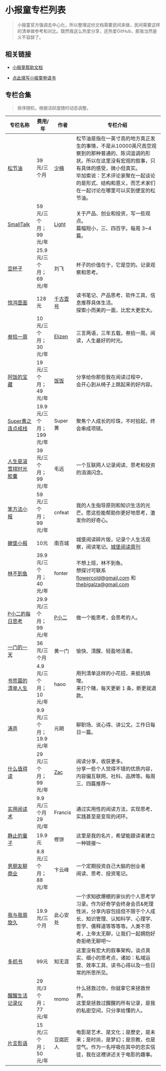 # 小报童专栏列表

> 小报童官方强调去中心化，所以整理这份文档需要民间来做，民间需要这样的清单做参考和对比。既然我这么热爱分享，还热爱GitHub，那我当然是义不容辞了。

## 相关链接

- [小报童帮助文档](https://help.xiaobot.net/)

- [点此填写小报童申请书](https://jinshuju.net/f/x0BtWK)

  

## 专栏合集

> 排序随机，根据活跃度随时动态调整。

| 专栏名称                                              | 费用/年                       | 作者                                                         | 专栏介绍                                                     |
| ----------------------------------------------------- | ----------------------------- | ------------------------------------------------------------ | ------------------------------------------------------------ |
| [松节油](https://xiaobot.net/p/melow)                 | 39元/三个月                   | [少楠](https://index.pmthinking.com/a601a12335044f349a22caf57f274c27) | 松节油是指在一英寸高的地方真正发生的事情，不是从10000英尺高空观察到的那种普通的、陈词滥调的形状。所以在这里没有宏观的叙事，只有具体的感受，微小但真实。<br />毕加索说：艺术评论家聚在一起谈论的是形式、结构和意义，而艺术家们在一起讨论在哪里可以买到便宜的松节油。 |
| [SmallTalk](https://xiaobot.net/p/smalltalk)          | 59元/三个月；<br />99元/年    | [Light](http://lightory.notion.site/)                        | 关于产品、创业和投资，写一些观点。<br/>篇幅短小，三、四百字。每周 3~4 篇。 |
| [空杯子](https://xiaobot.net/p/emptycup)              | 25.9元/三个月；<br />69元/年  | 刘飞                                                         | 杯子的价值在于，它是空的。记录观察和思考。                   |
| [惊鸿壹面](https://xiaobot.net/p/qianguyihao)         | 128元                         | [千古壹号](qianguyihao.com/about)                            | 读书笔记、产品思考、软件工具、信息推荐具体生活。<br />探索小而美的一面，比宏大更宏大。 |
| [叁拾一周](https://xiaobot.net/p/elizenread)          | 10元/三个月；<br />30元/年    | [Elizen](https://elizen.me/)                                 | 三言两语，三年五载，叁拾一周。阅读，人生最好的时光。         |
| [阿饭的宝藏](https://xiaobot.net/p/afanfan)           | 19元/三个月；<br />49元/年    | [饭饭](https://mp.weixin.qq.com/s/yUdtgXF_AHpxebBrPte9pg)    | 分享给你那些我在阅读过程中，<br/>会开心到从椅子上跳起来的好内容。 |
| [Super黄之连点成线](https://xiaobot.net/p/superhuang) | 19.9元/三个月；<br />199元/年 | Super黄                                                      | 聚焦个人成长的珍珠，不时拾起，终会串成项链。                 |
| [人生是滚雪球时光胶囊](https://xiaobot.net/p/maoyuan) | 39元/三个月；<br />99元/年    | 毛远                                                         | 一个互联网人记录阅读、思考和投资的涓滴闪念。                 |
| [笨方法小报](https://xiaobot.net/p/hardwaylab)        | 59元/三个月；<br />99元/年    | cnfeat                                                       | 我的人生指导原则和知识生活的光芒。愿这些能帮助你更好地思考，激发你的好奇心。 |
| [蝉堡小报](https://xiaobot.net/p/cbyd)                | 10元                          | 南百城                                                       | 城堡阅读碎片版，记录个人生活观察，阅读笔记。[城堡阅读周刊](https://www.yuque.com/gaohui-bdaa2/chengbao) |
| [林不到鱼](https://xiaobot.net/p/fonter)              | 39.9元/三个月；<br />40元/年  | fonter                                                       | 不想上班，林不到鱼。<br/>想探讨可联系 flowercold@gmail.com 和 thebigalza@gmail.com |
| [P小二的每日思考](https://xiaobot.net/p/pxiaoer)      | 29.9元/三个月；<br />99元/年  | [P小二](https://pxiaoer.blog/about/)                         | 做一个能思考，会思考的人。                                   |
| [一门的一天](https://xiaobot.net/p/onedoor)           | 36元/三个月                   | 黄一门                                                       | 愉快、清醒、轻盈地活着。                                     |
| [书荒菌的清单人生](https://xiaobot.net/p/qingdan)     | 4.9元/三个月；<br />10元/年   | haoo                                                         | 用列清单这样的小花招，来抵抗熵增。<br />来打个赌，每天更新 1 条，断更就退款。 |
| [涛声](https://xiaobot.net/p/yyds)                    | 9.9元/三个月；<br />19.9元/年 | 元朔                                                         | 聊职场、说心得、讲公文。工作日每日一篇。                     |
| [什么值得读](https://xiaobot.net/p/reading)           | 29元/三个月；<br />99元/年    | [Zac](https://emmmme.com/tags/readingshare/)                 | 阅读分享，收获更多。<br />分享一些个人觉得不错的优质内容，内容偏互联网、社科、品牌等。每周三、四篇推荐～ |
| [实用阅读术](https://xiaobot.net/p/practicalreading)  | 9.9元/三个月<br />29元/年     | Francis                                                      | 通过实用性的阅读方法，实现思考、实践甚至是变现的闭环。       |
| [静止的量子](https://xiaobot.net/p/xiubing)           | 19.9元                        | 修饼                                                         | 这里是我的名片，希望能跟读者建立一种链接～                   |
| [男朋友聊商业](https://xiaobot.net/p/leo)             | 8.8元/三个月；<br />88元/年   | 卞云峰                                                       | 一个定期投资自己大脑的创业者<br/>阅读、思考、投资笔记。      |
| [我与我周旋久](https://xiaobot.net/p/pmmien)          | 19.9元/三个月                 | 此心安处                                                     | 一个求知欲爆棚的家伙的个人思考学习录。作为好奇学会终身会员&死理性派，分享内容包括但不限于个人成长、知识管理、认知科学、心理学、哲学、儒释道等等等等。人类不思考，上帝太无聊，让我们一起拥抱好奇拒绝无聊吧～ |
| [多抓书](https://xiaobot.net/p/duozhuashu)            | 99元                          | 知无涯                                                       | 这里没有宏大的叙事架构，谈点真实、细小的思考点，诸如：私域运营、效率工具、读书心得以及一些日常的所思所见。 |
| [醒醒生活记录仪](https://xiaobot.net/p/xing2)         | 29元/3个月；<br />77元/年     | momo                                                         | 什么拯救过你，你就拿它来拯救世界。<br/>这里是拯救过醒醒的所有记录，是我的私密空间，只分享给懂的人。 |
| [片言影语](https://xiaobot.net/p/snapshots)           | 15元/三个月；<br />50元/年    | 豆腐匠人                                                     | 电影是艺术、是文化；是歷史，是未来；是时尚，是梦幻；是宗教，也是空气。作为一名呼吸在其中的忠实信徒，我在这裡讲述关于电影的趣事。 |

